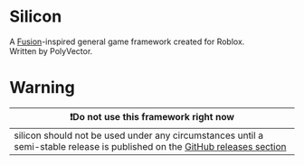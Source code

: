 # Silicon
A [Fusion](https://github.com/dphfox/Fusion)-inspired general game framework created for Roblox.\
Written by PolyVector.

# Warning
|❗Do not use this framework right now |
|-------------------------------------------------------------------------------------------------------------|
| silicon should not be used under any circumstances until a semi-stable release is published on the [GitHub releases section](https://github.com/PolyVectors/silicon) |
